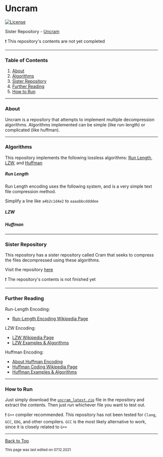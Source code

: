 # Uncram

[![License](https://img.shields.io/github/license/RandomKiddo/Cram)](https://opensource.org/licenses/MIT)

Sister Repository - [Uncram](https://github.com/RandomKiddo/Cram)

:exclamation: This repository's contents are not yet completed

___

### Table of Contents

1. [About](#about)
2. [Algorithms](#algorithms)
3. [Sister Repository](#sister-repository)
4. [Further Reading](#further-reading)
5. [How to Run](#how-to-run)

___

### About

Uncram is a repository that attempts to implement multiple decompression algorithms. 
Algorithms implemented can be simple (like run-length) or complicated (like huffman).

___

### Algorithms

This repository implements the following lossless algorithms: [Run Length](#run-length), [LZW](#lzw), and [Huffman](#huffman)

##### Run Length

Run Length encoding uses the following system, and is a very simple text file compression method.

Simplify a line like `a4b2c1d4e2` to `aaaabbcddddee`

##### LZW

##### Huffman

___

### Sister Repository

This repository has a sister repository called Cram that seeks to compress the files decompressed using these algorithms. 

Visit the repository [here](https://github.com/RandomKiddo/Cram)

:exclamation: The repository's contents is not finished yet

___

### Further Reading

Run-Length Encoding:
- [Run-Length Encoding Wikipedia Page](https://en.wikipedia.org/wiki/Run-length_encoding)

LZW Encoding:
- [LZW Wikipedia Page](https://en.wikipedia.org/wiki/Lempel–Ziv–Welch)
- [LZW Examples & Algorithms](https://www.geeksforgeeks.org/lzw-lempel-ziv-welch-compression-technique/)

Huffman Encoding: 
- [About Huffman Encoding](https://www.studytonight.com/data-structures/huffman-coding)
- [Huffman Coding Wikipedia Page](https://en.wikipedia.org/wiki/Huffman_coding)
- [Huffman Examples & Algorithms](https://www.geeksforgeeks.org/huffman-coding-greedy-algo-3/)

___

### How to Run

Just simply download the [`uncram_latest.zip`](https://github.com/RandomKiddo/cram/blob/master/uncram_latest.zip) file in the repository and extract the contents.
Then just run whichever file you want to test out. 

:exclamation: `G++` compiler recommended. This repository has not been tested for `Clang`, `GCC`, `EDG`, and other compilers. `GCC` is the most likely alternative to work, since it is closely related to `G++`

___

[Back to Top](#uncram)

<sub>This page was last edited on 07.12.2021</sub>
